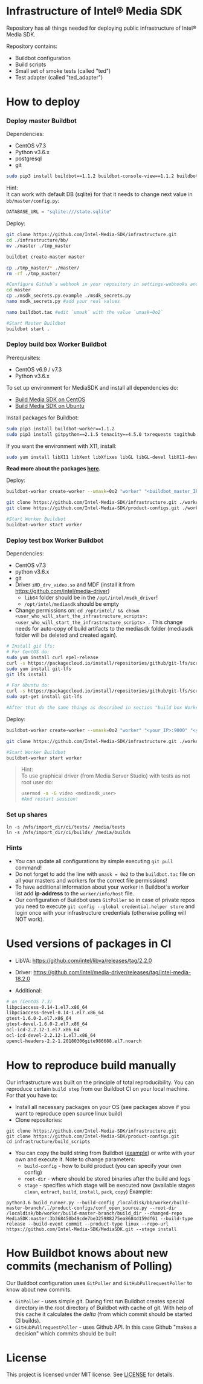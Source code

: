 # Infrastructure of Intel® Media SDK
Repository has all things needed for deploying public infrastructure of Intel® Media SDK.  
  
Repository contains:  
- Buildbot configuration
- Build scripts
- Small set of smoke tests (called "ted")
- Test adapter (called "ted_adapter")


# How to deploy
### Deploy master Buildbot
Dependencies:
- CentOS v7.3
- Python v3.6.x
- postgresql
- git

```bash
sudo pip3 install buildbot==1.1.2 buildbot-console-view==1.1.2 buildbot-www==1.1.2
```
Hint:  
It can work with default DB (sqlite) for that it needs to change next value in `bb/master/config.py`:
```python
DATABASE_URL = "sqlite:///state.sqlite"
```

Deploy:
```bash
git clone https://github.com/Intel-Media-SDK/infrastructure.git
cd ./infrastructure/bb/
mv ./master ./tmp_master

buildbot create-master master

cp ./tmp_master/* ./master/
rm -rf ./tmp_master/

#Configure Github`s webhook in your repository in settings-webhooks and create Github`s token after that do:
cd master
cp ./msdk_secrets.py.example ./msdk_secrets.py
nano msdk_secrets.py #add your real values

nano buildbot.tac #edit `umask` with the value `umask=0o2`

#Start Master Buildbot
buildbot start .
```
### Deploy build box Worker Buildbot
Prerequisites:
- CentOS v6.9 / v7.3
- Python v3.6.x

To set up environment for MediaSDK and install all dependencies do:
- [Build Media SDK on CentOS](https://github.com/Intel-Media-SDK/MediaSDK/wiki/Build-Media-SDK-on-CentOS)
- [Build Media SDK on Ubuntu](https://github.com/Intel-Media-SDK/MediaSDK/wiki/Build-Media-SDK-on-Ubuntu)

Install packages for Buildbot:
```bash
sudo pip3 install buildbot-worker==1.1.2
sudo pip3 install gitpython==2.1.5 tenacity==4.5.0 txrequests txgithub service_identity
```
If you want the environment with X11, install:
```bash
sudo yum install libX11 libXext libXfixes libGL libGL-devel libX11-devel 
```
**Read more about the packages [here](docs/packages.md).**

Deploy:
```bash
buildbot-worker create-worker --umask=0o2 "worker" "<buildbot_master_IP>:9000" "<your_worker_name>" "pass"

git clone https://github.com/Intel-Media-SDK/infrastructure.git ./worker/infrastructure
git clone https://github.com/Intel-Media-SDK/product-configs.git ./worker/product-configs

#Start Worker Buildbot
buildbot-worker start worker
```

### Deploy test box Worker Buildbot
Dependencies:
- CentOS v7.3
- python v3.6.x
- git
- Driver `iHD_drv_video.so` and MDF (install it from https://github.com/intel/media-driver)
    - `lib64` folder should be in the `/opt/intel/msdk_driver`!
    - `/opt/intel/mediasdk` should be empty
- Change permissions on: `cd /opt/intel/ && chown <user_who_will_start_the_infrastructure_scripts>:<user_who_will_start_the_infrastructure_scripts> .` This change needs for auto-copy of build artifacts to the mediasdk folder (mediasdk folder will be deleted and created again).

```bash
# Install git lfs:
# For CentOS do:
sudo yum install curl epel-release
curl -s https://packagecloud.io/install/repositories/github/git-lfs/script.rpm.sh | sudo bash
sudo yum install git-lfs
git lfs install

# For Ubuntu do:
curl -s https://packagecloud.io/install/repositories/github/git-lfs/script.deb.sh | sudo bash
sudo apt-get install git-lfs

#After that do the same things as described in section "build box Worker"
```

Deploy:
```bash
buildbot-worker create-worker --umask=0o2 "worker" "<your_IP>:9000" "<your_worker_name>" "pass"

git clone https://github.com/Intel-Media-SDK/infrastructure.git ./worker/infrastructure

#Start Worker Buildbot
buildbot-worker start worker
```
>Hint:  
>To use graphical driver (from Media Server Studio) with tests as not root user do: 
>```bash
>usermod -a -G video <mediasdk_user>
>#And restart session!
>```

### Set up shares
```
ln -s /nfs/import_dir/ci/tests/ /media/tests
ln -s /nfs/import_dir/ci/builds/ /media/builds
```

### Hints
- You can update all configurations by simple executing `git pull` command!
- Do not forget to add the line with `umask = 0o2` to the `buildbot.tac` file on all your masters and workers for the correct file permissions!
- To have additional information about your worker in Buildbot\`s worker list add **ip-address** to the `worker/info/host` file.
- Our configuration of Buildbot uses `GitPoller` so in case of private repos you need to execute `git config --global credential.helper store` and login once with your infrastructure credentials (otherwise polling will NOT work).

# Used versions of packages in CI
- LibVA: https://github.com/intel/libva/releases/tag/2.2.0
- Driver: https://github.com/intel/media-driver/releases/tag/intel-media-18.2.0

- Additional:
```bash
# on (CentOS 7.3)
libpciaccess-0.14-1.el7.x86_64
libpciaccess-devel-0.14-1.el7.x86_64
gtest-1.6.0-2.el7.x86_64
gtest-devel-1.6.0-2.el7.x86_64
ocl-icd-2.2.12-1.el7.x86_64
ocl-icd-devel-2.2.12-1.el7.x86_64
opencl-headers-2.2-1.20180306gite986688.el7.noarch
```



# How to reproduce build manually 
Our infrastructure was built on the principle of total reproducibility. You can reproduce certain `build step` from our Buildbot CI on your local machine. For that you have to:  
- Install all necessary packages on your OS (see packages above if you want to reproduce open source linux build)
- Clone repositories:
```
git clone https://github.com/Intel-Media-SDK/infrastructure.git
git clone https://github.com/Intel-Media-SDK/product-configs.git
cd infrastructure/build_scripts
```
- You can copy the build string from Buildbot ([example](http://mediasdk.intel.com/buildbot/#/builders/3/builds/122/steps/3/logs/stdio)) or write with your own and execute it. Note to change parameters: 
    - `build-config` - how to build product (you can specify your own config)
    - `root-dir` - where should be stored binaries after the build and logs
    - `stage` - specifies which stage will be executed now (available stages `clean`, `extract`, `build`, `install`, `pack`, `copy`)
Example:
```
python3.6 build_runner.py --build-config /localdisk/bb/worker/build-master-branch/../product-configs/conf_open_source.py --root-dir /localdisk/bb/worker/build-master-branch/build_dir --changed-repo MediaSDK:master:3b368450b49cde7be325988275ea8684d159df61 --build-type release --build-event commit --product-type linux --repo-url https://github.com/Intel-Media-SDK/MediaSDK.git --stage install
```

# How Buildbot knows about new commits (mechanism of Polling)
Our Buildbot configuration uses `GitPoller` and `GitHubPullrequestPoller` to know about new commits.  
- `GitPoller` - uses simple git. During first run Buildbot creates special directory in the root directory of Buildbot with cache of git. With help of this cache it calculates the *delta* (from which commit should be started CI builds).
- `GitHubPullrequestPoller` - uses Github API. In this case Github "makes a decision" which commits should be built

# License
This project is licensed under MIT license. See [LICENSE](./LICENSE) for details.
